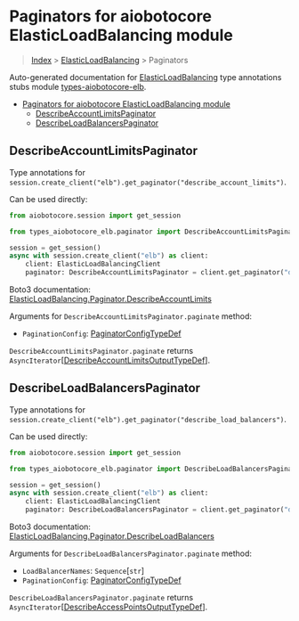 <a id="paginators-for-aiobotocore-elasticloadbalancing-module"></a>

# Paginators for aiobotocore ElasticLoadBalancing module

> [Index](../README.md) > [ElasticLoadBalancing](./README.md) > Paginators

Auto-generated documentation for
[ElasticLoadBalancing](https://boto3.amazonaws.com/v1/documentation/api/latest/reference/services/elb.html#ElasticLoadBalancing)
type annotations stubs module
[types-aiobotocore-elb](https://pypi.org/project/types-aiobotocore-elb/).

- [Paginators for aiobotocore ElasticLoadBalancing module](#paginators-for-aiobotocore-elasticloadbalancing-module)
  - [DescribeAccountLimitsPaginator](#describeaccountlimitspaginator)
  - [DescribeLoadBalancersPaginator](#describeloadbalancerspaginator)

<a id="describeaccountlimitspaginator"></a>

## DescribeAccountLimitsPaginator

Type annotations for
`session.create_client("elb").get_paginator("describe_account_limits")`.

Can be used directly:

```python
from aiobotocore.session import get_session

from types_aiobotocore_elb.paginator import DescribeAccountLimitsPaginator

session = get_session()
async with session.create_client("elb") as client:
    client: ElasticLoadBalancingClient
    paginator: DescribeAccountLimitsPaginator = client.get_paginator("describe_account_limits")
```

Boto3 documentation:
[ElasticLoadBalancing.Paginator.DescribeAccountLimits](https://boto3.amazonaws.com/v1/documentation/api/latest/reference/services/elb.html#ElasticLoadBalancing.Paginator.DescribeAccountLimits)

Arguments for `DescribeAccountLimitsPaginator.paginate` method:

- `PaginationConfig`:
  [PaginatorConfigTypeDef](./type_defs.md#paginatorconfigtypedef)

`DescribeAccountLimitsPaginator.paginate` returns
`AsyncIterator`\[[DescribeAccountLimitsOutputTypeDef](./type_defs.md#describeaccountlimitsoutputtypedef)\].

<a id="describeloadbalancerspaginator"></a>

## DescribeLoadBalancersPaginator

Type annotations for
`session.create_client("elb").get_paginator("describe_load_balancers")`.

Can be used directly:

```python
from aiobotocore.session import get_session

from types_aiobotocore_elb.paginator import DescribeLoadBalancersPaginator

session = get_session()
async with session.create_client("elb") as client:
    client: ElasticLoadBalancingClient
    paginator: DescribeLoadBalancersPaginator = client.get_paginator("describe_load_balancers")
```

Boto3 documentation:
[ElasticLoadBalancing.Paginator.DescribeLoadBalancers](https://boto3.amazonaws.com/v1/documentation/api/latest/reference/services/elb.html#ElasticLoadBalancing.Paginator.DescribeLoadBalancers)

Arguments for `DescribeLoadBalancersPaginator.paginate` method:

- `LoadBalancerNames`: `Sequence`\[`str`\]
- `PaginationConfig`:
  [PaginatorConfigTypeDef](./type_defs.md#paginatorconfigtypedef)

`DescribeLoadBalancersPaginator.paginate` returns
`AsyncIterator`\[[DescribeAccessPointsOutputTypeDef](./type_defs.md#describeaccesspointsoutputtypedef)\].
